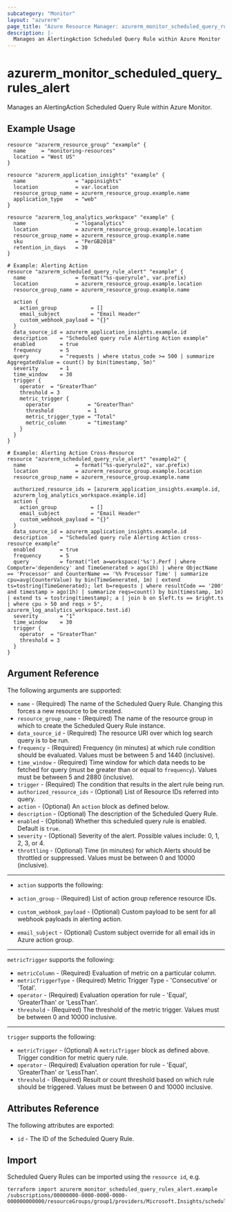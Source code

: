 ```yaml
---
subcategory: "Monitor"
layout: "azurerm"
page_title: "Azure Resource Manager: azurerm_monitor_scheduled_query_rules_alert"
description: |-
  Manages an AlertingAction Scheduled Query Rule within Azure Monitor
---
```


# azurerm_monitor_scheduled_query_rules_alert

Manages an AlertingAction Scheduled Query Rule within Azure Monitor.

## Example Usage

```hcl
resource "azurerm_resource_group" "example" {
  name     = "monitoring-resources"
  location = "West US"
}

resource "azurerm_application_insights" "example" {
  name                = "appinsights"
  location            = var.location
  resource_group_name = azurerm_resource_group.example.name
  application_type    = "web"
}

resource "azurerm_log_analytics_workspace" "example" {
  name                = "loganalytics"
  location            = azurerm_resource_group.example.location
  resource_group_name = azurerm_resource_group.example.name
  sku                 = "PerGB2018"
  retention_in_days   = 30
}

# Example: Alerting Action
resource "azurerm_scheduled_query_rule_alert" "example" {
  name                = format("%s-queryrule", var.prefix)
  location            = azurerm_resource_group.example.location
  resource_group_name = azurerm_resource_group.example.name

  action {
    action_group           = []
    email_subject          = "Email Header"
    custom_webhook_payload = "{}"
  }
  data_source_id = azurerm_application_insights.example.id
  description    = "Scheduled query rule Alerting Action example"
  enabled        = true
  frequency      = 5
  query          = "requests | where status_code >= 500 | summarize AggregatedValue = count() by bin(timestamp, 5m)"
  severity       = 1
  time_window    = 30
  trigger {
    operator  = "GreaterThan"
    threshold = 3
    metric_trigger {
      operator            = "GreaterThan"
      threshold           = 1
      metric_trigger_type = "Total"
      metric_column       = "timestamp"
    }
  }
}

# Example: Alerting Action Cross-Resource
resource "azurerm_scheduled_query_rule_alert" "example2" {
  name                = format("%s-queryrule2", var.prefix)
  location            = azurerm_resource_group.example.location
  resource_group_name = azurerm_resource_group.example.name

  authorized_resource_ids = [azurerm_application_insights.example.id,
  azurerm_log_analytics_workspace.example.id]
  action {
    action_group           = []
    email_subject          = "Email Header"
    custom_webhook_payload = "{}"
  }
  data_source_id = azurerm_application_insights.example.id
  description    = "Scheduled query rule Alerting Action cross-resource example"
  enabled        = true
  frequency      = 5
  query          = format("let a=workspace('%s').Perf | where Computer='dependency' and TimeGenerated > ago(1h) | where ObjectName == 'Processor' and CounterName == '%% Processor Time' | summarize cpu=avg(CounterValue) by bin(TimeGenerated, 1m) | extend ts=tostring(TimeGenerated); let b=requests | where resultCode == '200' and timestamp > ago(1h) | summarize reqs=count() by bin(timestamp, 1m) | extend ts = tostring(timestamp); a | join b on $left.ts == $right.ts | where cpu > 50 and reqs > 5", azurerm_log_analytics_workspace.test.id)
  severity       = "1"
  time_window    = 30
  trigger {
    operator  = "GreaterThan"
    threshold = 3
  }
}
```

## Argument Reference

The following arguments are supported:

* `name` - (Required) The name of the Scheduled Query Rule. Changing this forces a new resource to be created.
* `resource_group_name` - (Required) The name of the resource group in which to create the Scheduled Query Rule instance.
* `data_source_id` - (Required) The resource URI over which log search query is to be run.
* `frequency` - (Required) Frequency (in minutes) at which rule condition should be evaluated.  Values must be between 5 and 1440 (inclusive).
* `time_window` - (Required) Time window for which data needs to be fetched for query (must be greater than or equal to `frequency`).  Values must be between 5 and 2880 (inclusive).
* `trigger` - (Required) The condition that results in the alert rule being run.
* `authorized_resource_ids` - (Optional) List of Resource IDs referred into query.
* `action` - (Optional) An `action` block as defined below.
* `description` - (Optional) The description of the Scheduled Query Rule.
* `enabled` - (Optional) Whether this scheduled query rule is enabled.  Default is `true`.
* `severity` - (Optional) Severity of the alert. Possible values include: 0, 1, 2, 3, or 4.
* `throttling` - (Optional) Time (in minutes) for which Alerts should be throttled or suppressed.  Values must be between 0 and 10000 (inclusive).

---

* `action` supports the following:

* `action_group` - (Required) List of action group reference resource IDs.
* `custom_webhook_payload` - (Optional) Custom payload to be sent for all webhook payloads in alerting action.
* `email_subject` - (Optional) Custom subject override for all email ids in Azure action group.

---

`metricTrigger` supports the following:

* `metricColumn` - (Required) Evaluation of metric on a particular column.
* `metricTriggerType` - (Required) Metric Trigger Type - 'Consecutive' or 'Total'.
* `operator` - (Required) Evaluation operation for rule - 'Equal', 'GreaterThan' or 'LessThan'.
* `threshold` - (Required) The threshold of the metric trigger.    Values must be between 0 and 10000 inclusive.

---

`trigger` supports the following:

* `metricTrigger` - (Optional) A `metricTrigger` block as defined above. Trigger condition for metric query rule.
* `operator` - (Required) Evaluation operation for rule - 'Equal', 'GreaterThan' or 'LessThan'.
* `threshold` - (Required) Result or count threshold based on which rule should be triggered.  Values must be between 0 and 10000 inclusive.

## Attributes Reference

The following attributes are exported:

* `id` - The ID of the Scheduled Query Rule.

## Import

Scheduled Query Rules can be imported using the `resource id`, e.g.

```shell
terraform import azurerm_monitor_scheduled_query_rules_alert.example /subscriptions/00000000-0000-0000-0000-000000000000/resourceGroups/group1/providers/Microsoft.Insights/scheduledQueryRules/myrulename
```
